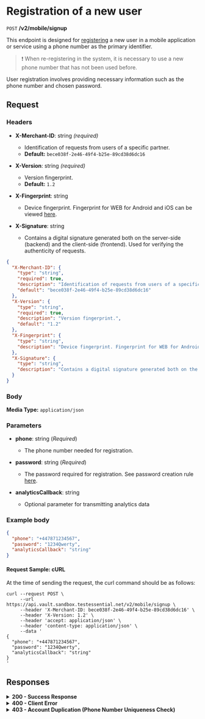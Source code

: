 # Registration of a new user

`POST` **/v2/mobile/signup**

This endpoint is designed for [registering](https://github.com/crypterium-com/api-vault.wiki.git) a new user in a mobile application or service using a phone number as the primary identifier.

> ❗️ When re-registering in the system, it is necessary to use a new phone number that has not been used before.

User registration involves providing necessary information such as the phone number and chosen password.

## Request

### Headers

- **X-Merchant-ID**: string *(required)*
  - Identification of requests from users of a specific partner.
  - **Default:** `bece038f-2e46-49f4-b25e-89cd38d6dc16`

- **X-Version**: string *(required)*
  - Version fingerprint.
  - **Default:** `1.2`

- **X-Fingerprint**: string
  - Device fingerprint. Fingerprint for WEB for Android and iOS can be viewed [here](https://github.com/crypterium-com/api-vault.wiki.git).

- **X-Signature**: string
  - Contains a digital signature generated both on the server-side (backend) and the client-side (frontend). Used for verifying the authenticity of requests.


```json 
{
  "X-Merchant-ID": {
    "type": "string",
    "required": true,
    "description": "Identification of requests from users of a specific partner.",
    "default": "bece038f-2e46-49f4-b25e-89cd38d6dc16"
  },
  "X-Version": {
    "type": "string",
    "required": true,
    "description": "Version fingerprint.",
    "default": "1.2"
  },
  "X-Fingerprint": {
    "type": "string",
    "description": "Device fingerprint. Fingerprint for WEB for Android and iOS can be viewed [here](https://github.com/crypterium-com/api-vault.wiki.git)."
  },
  "X-Signature": {
    "type": "string",
    "description": "Contains a digital signature generated both on the server-side (backend) and the client-side (frontend). Used for verifying the authenticity of requests."
  }
}
```

### Body

**Media Type:** `application/json`

### Parameters

- **phone**: string (*Required*)
  - The phone number needed for registration.

- **password**: string (*Required*)
  - The password required for registration. See password creation rule [here](link_to_rule).

- **analyticsCallback**: string 
  - Optional parameter for transmitting analytics data
  
### **Example body**

```json 
{
  "phone": "+447871234567",
  "password": "1234Qwerty",
  "analyticsCallback": "string"
}
```

#### **Request Sample: cURL**

At the time of sending the request, the curl command should be as follows:

```curl cURL
curl --request POST \
     --url https://api.vault.sandbox.testessential.net/v2/mobile/signup \
     --header 'X-Merchant-ID: bece038f-2e46-49f4-b25e-89cd38d6dc16' \
     --header 'X-Version: 1.2' \
     --header 'accept: application/json' \
     --header 'content-type: application/json' \
     --data '
{
  "phone": "+447871234567",
  "password": "1234Qwerty",
  "analyticsCallback": "string"
}
'
```

## Responses

<details>
<summary><strong>200 - Success Response</strong></summary>
  
Indicates that the request was successfully processed.
  
- **Media type:** `application/json`
- **Body:** `application/json`
  
- **result:** string
  - Provides information about the outcome of the registration operation.
  
**Responses example**
```json
{
  "result": "ok"
}
```
</details>

<details>
<summary><strong>400 - Client Error</strong></summary>

Indicates that the server cannot process the request due to a client error.
  
**Media type:** `application/json`

  
- **message:** string
  - Message displayed to the user.
  
- **field:** string
  - Specifies the field in the request that caused the error.
  
- **errorId:** integer
  - Identifier of the error.
  
- **systemId:** string
  - Identifier of the component.
  
- **originalMessage:** string
  - The original error message.
  
- **errorStackTrace:** string
  - The place where the error occurred in the code.
  
- **data:** object
  - Additional data related to the error, structured as key-value pairs.
    - **additionalProp1:** object
    - **additionalProp2:** object
    - **additionalProp3:** object
  
- **error:** string
  - Identifier of the error.

    
**Responses example**

```json
{
  "error": "COMMON",
  "errorId": 0,
  "message": "Sorry for inconvenience. We're fixing the issue. If you have urgent questions, contact support",
  "systemId": "core"
}
```

</details>

<details>
<summary><strong>403 - Account Duplication (Phone Number Uniqueness Check)</strong></summary>
  
Errors related to account duplication and phone number uniqueness check.
 
If a user attempts to register with a phone number already in the database, they will not receive an error message during the waiting period for SMS confirmation. This is a security measure to prevent unauthorized access to accounts.
</details>

